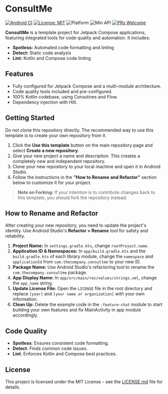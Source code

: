 # ConsultMe

[![Android CI](https://github.com/Tarek-Bohdima/ConsultMe/actions/workflows/android_ci.yml/badge.svg)](https://github.com/Tarek-Bohdima/ConsultMe/actions/workflows/android_ci.yml)
[![License: MIT](https://img.shields.io/badge/License-MIT-yellow.svg)](https://opensource.org/licenses/MIT)
![Platform](https://img.shields.io/badge/platform-android-green.svg)
![Min API](https://img.shields.io/badge/Min%20API-25-purple)
[![PRs Welcome](https://img.shields.io/badge/PRs-welcome-brightgreen.svg?style=flat-square)](http://makeapullrequest.com)


**ConsultMe** is a template project for Jetpack Compose applications, featuring integrated tools for code quality and automation. It includes:

- **Spotless:** Automated code formatting and linting
- **Detect:** Static code analysis
- **Lint:** Kotlin and Compose code linting

## Features

- Fully configured for Jetpack Compose and a multi-module architecture.
- Code quality tools included and pre-configured.
- 100% Kotlin codebase, using Coroutines and Flow.
- Dependency injection with Hilt.

## Getting Started

Do not clone this repository directly. The recommended way to use this template is to create your own repository from it.

1.  Click the **Use this template** button on the main repository page and select **Create a new repository**.
2.  Give your new project a name and description. This creates a completely new and independent repository.
3.  Clone your new repository to your local machine and open it in Android Studio.
4.  Follow the instructions in the **"How to Rename and Refactor"** section below to customize it for your project.

> **Note on Forking:** If your intention is to contribute changes back to this template, you should fork the repository instead.

## How to Rename and Refactor

After creating your new repository, you need to update the project's identity. Use Android Studio's **Refactor > Rename** tool for safety and reliability.

1.  **Project Name:** In `settings.gradle.kts`, change `rootProject.name`.
2.  **Application ID & Namespaces:** In `app/build.gradle.kts` and the `build.gradle.kts` of each library module, change the `namespace` and `applicationId` from `com.thecompany.consultme` to your new ID.
3.  **Package Name:** Use Android Studio's refactoring tool to rename the `com.thecompany.consultme` package.
4.  **App Display Name:** In `app/src/main/res/values/strings.xml`, change the `app_name` string.
5.  **Update License File:** Open the `LICENSE` file in the root directory and replace `[year]` and `[your name or organization]` with your own information.
6.  **Clean Up:** Delete the example code in the `:feature-chat` module to start building your own features and fix MainActivity in app module accordingly.

## Code Quality

- **Spotless**: Ensures consistent code formatting.
- **Detect**: Finds common code issues.
- **Lint**: Enforces Kotlin and Compose best practices.

## License

This project is licensed under the MIT License - see the [LICENSE.md](LICENSE.md) file for details.
